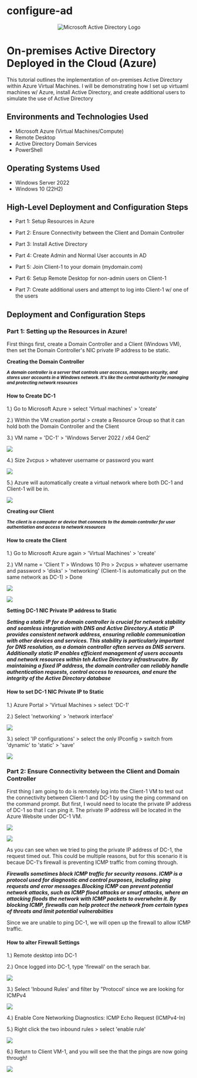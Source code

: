 # configure-ad
<p align="center">
<img src="https://i.imgur.com/pU5A58S.png" alt="Microsoft Active Directory Logo"/>
</p>

<h1>On-premises Active Directory Deployed in the Cloud (Azure)</h1>
This tutorial outlines the implementation of on-premises Active Directory within Azure Virtual Machines. I will be demonstrating how I set up virtuaml machines w/ Azure, install Active Directory, and create additional users to simulate the use of Active Directory

<h2>Environments and Technologies Used</h2>

- Microsoft Azure (Virtual Machines/Compute)
- Remote Desktop
- Active Directory Domain Services
- PowerShell

<h2>Operating Systems Used </h2>

- Windows Server 2022
- Windows 10 (22H2)

<h2>High-Level Deployment and Configuration Steps</h2>

- Part 1: Setup Resources in Azure

- Part 2: Ensure Connectivity between the Client and Domain Controller

- Part 3: Install Active Directory

- Part 4: Create Admin and Normal User accounts in AD

- Part 5: Join Client-1 to your domain (mydomain.com)

- Part 6: Setup Remote Desktop for non-admin users on Client-1

- Part 7: Create additional users and attempt to log into Client-1 w/ one of the users


<h2>Deployment and Configuration Steps</h2>

<h3>Part 1: Setting up the Resources in Azure!</h3>

First things first, create a Domain Controller and a Client (Windows VM), then set the Domain Controller's NIC private IP address to be static.

**Creating the Domain Controller**

<sub>***A domain controller is a server that controls user accecss, manages security, and stores user accounts in a Windows network. It's like the central authority for managing and protecting network resources***</sub>

<h4>How to Create DC-1</h4>

1.) Go to Microsoft Azure > select 'Virtual machines' > 'create'

2.) Within the VM creation portal > create a Resource Group so that it can hold both the Domain Controller and the Client

3.) VM name = 'DC-1' > 'Windows Server 2022 / x64 Gen2' 

<p>
<img src="https://imgur.com/X5xtuJL.png"
     </p>
  
4.) Size 2vcpus > whatever username or password you want
  
<p>
  <img src="https://imgur.com/qPA0DTn.png"
       </p>

5.) Azure will automatically create a virtual network where both DC-1 and Client-1 will be in.

<p>
  <img src="https://imgur.com/Yguf0kE.png"
       </p>
  
**Creating our Client**
  
<sub>***The client is a computer or device that connects to the domain controller for user authentiation and access to network resources***</sub>
 
<h4>How to create the Client</h4>

1.) Go to Microsoft Azure again > 'Virtual Machines' > 'create'
  
2.) VM name = 'Client 1' > Windows 10 Pro > 2vcpus > whatever username and password > 'disks' > 'networking' (Client-1 is automatically put on the same network as DC-1) > Done
       
<p>
  <img src="https://imgur.com/dE0Dqsr.png"
       </p>
  
<p>
     <img src="https://imgur.com/0DAyw3l.png"
          </p>

**Setting DC-1 NIC Private IP address to Static**
     
***Setting a static IP for a domain controller is crucial for network stability and seamless integration with DNS and Active Directory.A static IP provides consistent network address, ensuring reliable communication with other devices and services. This stability is particularly important for DNS resolution, as a domain controller often serves as DNS servers. Additionally static IP enables efficient management of users accounts and network resources within teh Active Directory infrastrucutre. By maintaining a fixed IP address, the domain controller can reliably handle authentication requests, control access to resources, and enure the integrity of the Active Directory database***
     
<h4>How to set DC-1 NIC Private IP to Static</h4>

1.) Azure Portal > 'Virtual Machines > select 'DC-1'

2.) Select 'networking' > 'network interface' 

<p>
<img src="https://imgur.com/mcpd6JO.png"
     </p>
  
3.) select 'IP configurations' > select the only IPconfig > switch from 'dynamic' to 'static' > 'save'
     
<p>
<img src="https://imgur.com/afFM2md.png"
</p>
     
 <h3>Part 2: Ensure Connectivity between the Client and Domain Controller</h3>
      
First thing I am going to do is remotely log into the Client-1 VM to test out the connectivity between Client-1 and DC-1 by using the ping command on the command prompt. But first, I would need to locate the private IP address of DC-1 so that I can ping it. The private IP address will be located in the Azure Website under DC-1 VM.
      
<p>
     <img src="https://imgur.com/nwMLToT.png"
          </p>
     
<p>
     <img src="https://imgur.com/JTT7CML.png"
          </p>

As you can see when we tried to ping the private IP address of DC-1, the request timed out.
     This could be multiple reasons, but for this scenario it is becaue DC-1's firewall is preventing ICMP traffic from coming through.
     
***Firewalls sometimes block ICMP traffic for security reasons. ICMP is a protocol used for diagnostic and control purposes, including ping requests and error messages.Blocking ICMP can prevent potential network attacks, such as ICMP flood attacks or smurf attacks, where an attacking floods the network with ICMP packets to overwhelm it. By blocking ICMP, firewalls can help protect the network from certain types of threats and limit potential vulnerabiities***
     
Since we are unable to ping DC-1, we will open up the firewall to allow ICMP traffic. 
     
<h4>How to alter Firewall Settings</h4>

1.) Remote desktop into DC-1

2.) Once logged into DC-1, type 'firewall' on the serach bar.

<p>
     <img src="https://imgur.com/TDcGiuc.png"
          </p>
  
3.) Select 'Inbound Rules' and filter by "Protocol' since we are looking for ICMPv4
     
 <p>
      <img src="https://imgur.com/FJHeTyU.png"
           </p>
      
4.) Enable Core Networking Diagnostics: ICMP Echo Request (ICMPv4-In)
      
5.) Right click the two inbound rules > select 'enable rule'
 
 <p>
      <img src="https://imgur.com/HE2omAJ.png"
           </p>
      
6.) Return to Client VM-1, and you will see the that the pings are now going through!
      
<p>
     <img src="https://imgur.com/CwUMDqO.png"
          </p>
